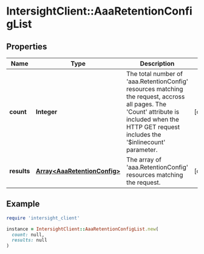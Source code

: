 # IntersightClient::AaaRetentionConfigList

## Properties

| Name | Type | Description | Notes |
| ---- | ---- | ----------- | ----- |
| **count** | **Integer** | The total number of &#39;aaa.RetentionConfig&#39; resources matching the request, accross all pages. The &#39;Count&#39; attribute is included when the HTTP GET request includes the &#39;$inlinecount&#39; parameter. | [optional] |
| **results** | [**Array&lt;AaaRetentionConfig&gt;**](AaaRetentionConfig.md) | The array of &#39;aaa.RetentionConfig&#39; resources matching the request. | [optional] |

## Example

```ruby
require 'intersight_client'

instance = IntersightClient::AaaRetentionConfigList.new(
  count: null,
  results: null
)
```

